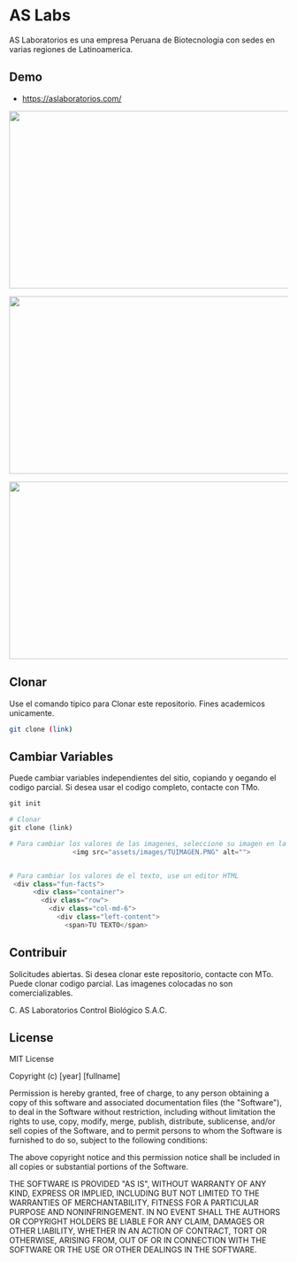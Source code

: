 # AS Labs

AS Laboratorios es una empresa Peruana de Biotecnologia con sedes en varias regiones de Latinoamerica.

## Demo

- https://aslaboratorios.com/

<p><img src="https://aslaboratorios.com/imgs/wp-content/uploads/2022/08/Capture-decran-2022-08-01-171253.jpg" alt="" width="671" height="321" /></p>

<p><img src="https://aslaboratorios.com/imgs/wp-content/uploads/2022/08/Capture-decran-2022-08-01-171307.jpg" alt="" width="671" height="321" /></p>

<p><img src="https://aslaboratorios.com/imgs/wp-content/uploads/2022/08/Capture-decran-2022-08-01-171327.jpg" alt="" width="671" height="321" /></p>

## Clonar

Use el comando tipico para Clonar este repositorio. Fines academicos unicamente.

```bash
git clone (link)
```

## Cambiar Variables
Puede cambiar variables independientes del sitio, copiando y oegando el codigo parcial. Si desea usar el codigo completo, contacte con TMo.

```python
git init

# Clonar
git clone (link)

# Para cambiar los valores de las imagenes, seleccione su imagen en la carpeta.
                <img src="assets/images/TUIMAGEN.PNG" alt="">


# Para cambiar los valores de el texto, use un editor HTML
 <div class="fun-facts">
      <div class="container">
        <div class="row">
          <div class="col-md-6">
            <div class="left-content">
              <span>TU TEXTO</span>
```

## Contribuir
Solicitudes abiertas. Si desea clonar este repositorio, contacte con MTo. Puede clonar codigo parcial. Las imagenes colocadas no son comercializables.

C. AS Laboratorios Control Biológico S.A.C.

## License
MIT License

Copyright (c) [year] [fullname]

Permission is hereby granted, free of charge, to any person obtaining a copy
of this software and associated documentation files (the "Software"), to deal
in the Software without restriction, including without limitation the rights
to use, copy, modify, merge, publish, distribute, sublicense, and/or sell
copies of the Software, and to permit persons to whom the Software is
furnished to do so, subject to the following conditions:

The above copyright notice and this permission notice shall be included in all
copies or substantial portions of the Software.

THE SOFTWARE IS PROVIDED "AS IS", WITHOUT WARRANTY OF ANY KIND, EXPRESS OR
IMPLIED, INCLUDING BUT NOT LIMITED TO THE WARRANTIES OF MERCHANTABILITY,
FITNESS FOR A PARTICULAR PURPOSE AND NONINFRINGEMENT. IN NO EVENT SHALL THE
AUTHORS OR COPYRIGHT HOLDERS BE LIABLE FOR ANY CLAIM, DAMAGES OR OTHER
LIABILITY, WHETHER IN AN ACTION OF CONTRACT, TORT OR OTHERWISE, ARISING FROM,
OUT OF OR IN CONNECTION WITH THE SOFTWARE OR THE USE OR OTHER DEALINGS IN THE
SOFTWARE.
